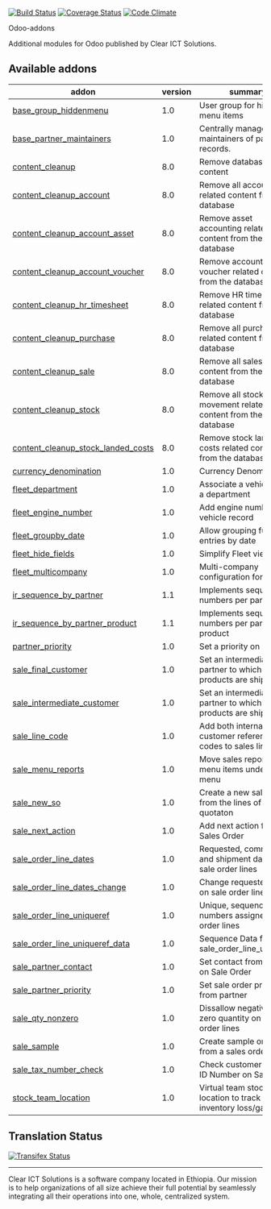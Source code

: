 [![Build Status](https://travis-ci.org/Clear-ICT/odoo-addons.svg?branch=7.0)](https://travis-ci.org/Clear-ICT/odoo-addons)
[![Coverage Status](https://coveralls.io/repos/Clear-ICT/odoo-addons/badge.svg?branch=7.0&service=github)](https://coveralls.io/github/Clear-ICT/odoo-addons?branch=7.0)
[![Code Climate](https://codeclimate.com/github/Clear-ICT/odoo-addons/badges/gpa.svg)](https://codeclimate.com/github/Clear-ICT/odoo-addons)

Odoo-addons

Additional modules for Odoo published by Clear ICT Solutions.

[//]: # (addons)
Available addons
----------------
addon | version | summary
--- | --- | ---
[base_group_hiddenmenu](base_group_hiddenmenu/) | 1.0 | User group for hiding menu items
[base_partner_maintainers](base_partner_maintainers/) | 1.0 | Centrally manage maintainers of partner records.
[content_cleanup](content_cleanup/) | 8.0 | Remove database content
[content_cleanup_account](content_cleanup_account/) | 8.0 | Remove all accounting related content from the database
[content_cleanup_account_asset](content_cleanup_account_asset/) | 8.0 | Remove asset accounting related content from the database
[content_cleanup_account_voucher](content_cleanup_account_voucher/) | 8.0 | Remove accounting voucher related content from the database
[content_cleanup_hr_timesheet](content_cleanup_hr_timesheet/) | 8.0 | Remove HR time sheet related content from the database
[content_cleanup_purchase](content_cleanup_purchase/) | 8.0 | Remove all purchase related content from the database
[content_cleanup_sale](content_cleanup_sale/) | 8.0 | Remove all sales related content from the database
[content_cleanup_stock](content_cleanup_stock/) | 8.0 | Remove all stock movement related content from the database
[content_cleanup_stock_landed_costs](content_cleanup_stock_landed_costs/) | 8.0 | Remove stock landed costs related content from the database
[currency_denomination](currency_denomination/) | 1.0 | Currency Denominations
[fleet_department](fleet_department/) | 1.0 | Associate a vehicle with a department
[fleet_engine_number](fleet_engine_number/) | 1.0 | Add engine number to vehicle record
[fleet_groupby_date](fleet_groupby_date/) | 1.0 | Allow grouping fuel log entries by date
[fleet_hide_fields](fleet_hide_fields/) | 1.0 | Simplify Fleet views
[fleet_multicompany](fleet_multicompany/) | 1.0 | Multi-company configuration for fleet
[ir_sequence_by_partner](ir_sequence_by_partner/) | 1.1 | Implements sequence numbers per partner
[ir_sequence_by_partner_product](ir_sequence_by_partner_product/) | 1.1 | Implements sequence numbers per partner per product
[partner_priority](partner_priority/) | 1.0 | Set a priority on partners
[sale_final_customer](sale_final_customer/) | 1.0 | Set an intermediate partner to which products are shipped
[sale_intermediate_customer](sale_intermediate_customer/) | 1.0 | Set an intermediate partner to which products are shipped
[sale_line_code](sale_line_code/) | 1.0 | Add both internal and customer reference codes to sales line items
[sale_menu_reports](sale_menu_reports/) | 1.0 | Move sales reporting menu items under Sales menu
[sale_new_so](sale_new_so/) | 1.0 | Create a new sales order from the lines of a quotaton
[sale_next_action](sale_next_action/) | 1.0 | Add next action fields to Sales Order
[sale_order_line_dates](sale_order_line_dates/) | 1.0 | Requested, commitment and shipment dates on sale order lines
[sale_order_line_dates_change](sale_order_line_dates_change/) | 1.0 | Change requested date on sale order lines
[sale_order_line_uniqueref](sale_order_line_uniqueref/) | 1.0 | Unique, sequencial numbers assigned to order lines
[sale_order_line_uniqueref_data](sale_order_line_uniqueref_data/) | 1.0 | Sequence Data for sale_order_line_uniqueref
[sale_partner_contact](sale_partner_contact/) | 1.0 | Set contact from partner on Sale Order
[sale_partner_priority](sale_partner_priority/) | 1.0 | Set sale order priority from partner
[sale_qty_nonzero](sale_qty_nonzero/) | 1.0 | Dissallow negative or zero quantity on sale order lines
[sale_sample](sale_sample/) | 1.0 | Create sample orders from a sales order
[sale_tax_number_check](sale_tax_number_check/) | 1.0 | Check customer has Tax ID Number on Sale Order
[stock_team_location](stock_team_location/) | 1.0 | Virtual team stock location to track inventory loss/gain.

[//]: # (end addons)

Translation Status
------------------
[![Transifex Status](https://www.transifex.com/clear-ict-solutions/Clear-ICT-odoo-addons-7-0/chart/image_png)](https://www.transifex.com/clear-ict-solutions/Clear-ICT-odoo-addons-7-0)

----

Clear ICT Solutions is a software company located in Ethiopia. Our mission is to help organizations of
all size achieve their full potential by seamlessly integrating all their operations into one, whole,
centralized system.

